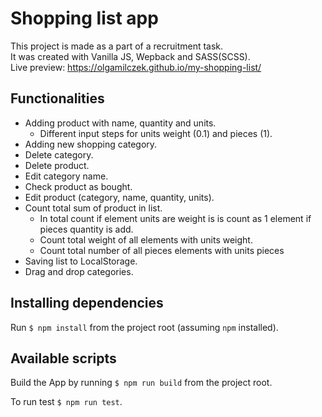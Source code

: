 # Shopping list app

This project is made as a part of a recruitment task.  
It was created with Vanilla JS, Wepback and SASS(SCSS).  
Live preview: https://olgamilczek.github.io/my-shopping-list/

## Functionalities

- Adding product with name, quantity and units.
  - Different input steps for units weight (0.1) and pieces (1).
- Adding new shopping category.
- Delete category.
- Delete product.
- Edit category name.
- Check product as bought.
- Edit product (category, name, quantity, units).
- Count total sum of product in list.
  - In total count if element units are weight is is count as 1 element if pieces quantity is add.
  - Count total weight of all elements with units weight.
  - Count total number of all pieces elements with units pieces
- Saving list to LocalStorage.
- Drag and drop categories. 

## Installing dependencies

Run `$ npm install` from the project root (assuming `npm` installed).

## Available scripts

Build the App by running `$ npm run build` from the project root.

To run test `$ npm run test`.
